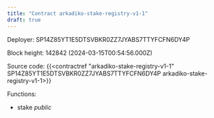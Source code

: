 ```yaml
---
title: "Contract arkadiko-stake-registry-v1-1"
draft: true
---
```

Deployer: SP14Z85YT1E5DTSVBKR0ZZ7JYABS7TTYFCFN6DY4P


 



Block height: 142842 (2024-03-15T00:54:56.000Z)

Source code: {{<contractref "arkadiko-stake-registry-v1-1" SP14Z85YT1E5DTSVBKR0ZZ7JYABS7TTYFCFN6DY4P arkadiko-stake-registry-v1-1>}}

Functions:

* stake _public_

